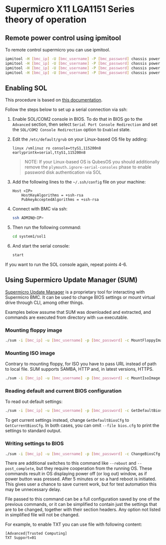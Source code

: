 # Supermicro X11 LGA1151 Series theory of operation

## Remote power control using ipmitool

To remote control supermicro you can use ipmitool.

```bash
ipmitool -H [bmc_ip] -U [bmc_username] -P [bmc_password] chassis power off
ipmitool -H [bmc_ip] -U [bmc_username] -P [bmc_password] chassis power on
ipmitool -H [bmc_ip] -U [bmc_username] -P [bmc_password] chassis power cycle
ipmitool -H [bmc_ip] -U [bmc_username] -P [bmc_password] chassis power reset
```

## Enabling SOL

This procedure is based on
[this documentation](https://www.fmad.io/blog/supermicro-serial-kvm).

Follow the steps below to set up a serial connection via ssh:

1. Enable SOL/COM2 console in BIOS. To do that in BIOS go to the `Advanced`
   section, then select `Serial Port Console Redirection` and set the
   `SOL/COM2 Console Redirection` option to `Enabled` state.

1. Edit the `/etc/default/grub` on your Linux-based OS file by adding:

    ```text
    linux /vmlinuz ro console=ttyS1,115200n8 earlyprintk=serial,ttyS1,115200n8
    ```

    > NOTE: If your Linux-based OS is QubesOS you should additionally remove the
      `plymouth.ignore-serial-consoles` phase to enable password disk
      authentication via SOL

1. Add the following lines to the `~/.ssh/config` file on your machine:

    ```text
    Host <IP>
    	HostKeyAlgorithms = +ssh-rsa
    	PubkeyAcceptedAlgorithms = +ssh-rsa
    ```

1. Connect with BMC via ssh:

    ```bash
    ssh ADMIN@<IP>
    ```

1. Then run the following command:

    ```bash
    cd system1/sol1
    ```

1. And start the serial console:

    ```bash
    start
    ```

If you want to run the SOL console again, repeat points 4-6.

## Using Supermicro Update Manager (SUM)

[Supermicro Update Manager](https://www.supermicro.com/en/solutions/management-software/supermicro-update-manager)
is a proprietary tool for interacting with Supermicro BMC. It can be used to
change BIOS settings or mount virtual drive through CLI, among other things.

Examples below assume that SUM was downloaded and extracted, and commands are
executed from directory with `sum` executable.

### Mounting floppy image

```bash
./sum -i [bmc_ip] -u [bmc_username] -p [bmc_password] -c MountFloppyImage --file path/to/file.img
```

### Mounting ISO image

Contrary to mounting floppy, for ISO you have to pass URL instead of path to
local file. SUM supports SAMBA, HTTP and, in latest versions, HTTPS.

```bash
./sum -i [bmc_ip] -u [bmc_username] -p [bmc_password] -c MountIsoImage --image_url http://www.example.com/cd.iso
```

### Reading default and current BIOS configuration

To read out default settings:

```bash
./sum -i [bmc_ip] -u [bmc_username] -p [bmc_password] -c GetDefaultBiosCfg --file bios.cfg
```

To get current settings instead, change `GetDefaultBiosCfg` to
`GetCurrentBiosCfg`. In both cases, you can omit `--file bios.cfg` to print the
settings to standard output.

### Writing settings to BIOS

```bash
./sum -i [bmc_ip] -u [bmc_username] -p [bmc_password] -c ChangeBiosCfg --file bios.cfg
```

There are additional switches to this command like `--reboot` and
`--post_complete`, but they require cooperation from the running OS. These
commands result in OS displaying power off (or log out) window, as if power
button was pressed. After 5 minutes or so a hard reboot is initiated. This gives
user a chance to save current work, but for test automation this may be
unnecessary delay.

File passed to this command can be a full configuration saved by one of the
previous commands, or it can be simplified to contain just the settings that are
to be changed, together with their section headers. Any option not listed in
simplified file will not be changed.

For example, to enable TXT you can use file with following content:

```text
[Advanced|Trusted Computing]
TXT Support=01
```
